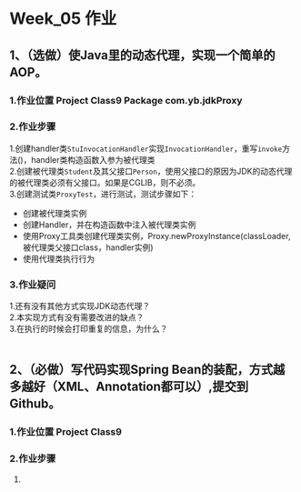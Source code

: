 # Week_05 作业
## 1、（选做）使Java里的动态代理，实现一个简单的AOP。
### 1.作业位置 Project Class9 Package com.yb.jdkProxy
### 2.作业步骤
1.创建handler类`StuInvocationHandler`实现`InvocationHandler`，重写`invoke`方法()，handler类构造函数入参为被代理类<br>
2.创建被代理类`Student`及其父接口`Person`，使用父接口的原因为JDK的动态代理的被代理类必须有父接口。如果是CGLIB，则不必须。<br>
3.创建测试类`ProxyTest`，进行测试，测试步骤如下：<br>
* 创建被代理类实例<br>
* 创建Handler，并在构造函数中注入被代理类实例<br>
* 使用Proxy工具类创建代理类实例，Proxy.newProxyInstance(classLoader, 被代理类父接口class，handler实例)<br>
* 使用代理类执行行为<br>
### 3.作业疑问
1.还有没有其他方式实现JDK动态代理？<br>
2.本实现方式有没有需要改进的缺点？<br>
3.在执行的时候会打印重复的信息，为什么？<br>
<br>
## 2、（必做）写代码实现Spring Bean的装配，方式越多越好（XML、Annotation都可以）,提交到Github。
### 1.作业位置 Project Class9
### 2.作业步骤
1.
